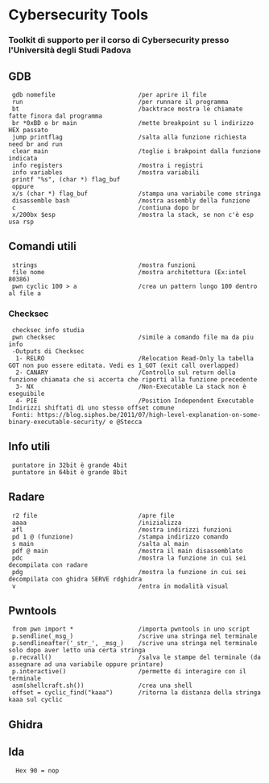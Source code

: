 # Cybersecurity Tools
### Toolkit di supporto per il corso di Cybersecurity presso l'Università degli Studi Padova


## GDB
     gdb nomefile                       /per aprire il file
     run                                /per runnare il programma
     bt                                 /backtrace mostra le chiamate fatte finora dal programma
     br *0xBD o br main                 /mette breakpoint su l indirizzo HEX passato
     jump printflag                     /salta alla funzione richiesta need br and run
     clear main                         /toglie i brakpoint dalla funzione indicata
     info registers                     /mostra i registri
     info variables                     /mostra variabili
     printf "%s", (char *) flag_buf 
     oppure 
     x/s (char *) flag_buf              /stampa una variabile come stringa
     disassemble bash                   /mostra assembly della funzione
     c                                  /contiuna dopo br
     x/200bx $esp                       /mostra la stack, se non c'è esp usa rsp
     
## Comandi utili
     strings                            /mostra funzioni
     file nome                          /mostra architettura (Ex:intel 80386) 
     pwn cyclic 100 > a                 /crea un pattern lungo 100 dentro al file a
     
     
### Checksec
     checksec info studia
     pwn checksec                       /simile a comando file ma da piu info
     -Outputs di Checksec
      1- RELRO                          /Relocation Read-Only la tabella GOT non puo essere editata. Vedi es 1_GOT (exit call overlapped)
      2- CANARY                         /Controllo sul return della funzione chiamata che si accerta che riporti alla funzione precedente
      3- NX                             /Non-Executable La stack non è eseguibile
      4- PIE                            /Position Independent Executable Indirizzi shiftati di uno stesso offset comune
     Fonti: https://blog.siphos.be/2011/07/high-level-explanation-on-some-binary-executable-security/ e @Stecca
     
## Info utili

     puntatore in 32bit è grande 4bit
     puntatore in 64bit è grande 8bit

 
## Radare
     r2 file                            /apre file
     aaaa                               /inizializza
     afl                                /mostra indirizzi funzioni
     pd 1 @ (funzione)                  /stampa indirizzo comando
     s main                             /salta al main
     pdf @ main                         /mostra il main disassemblato
     pdc                                /mostra la funzione in cui sei decompilata con radare
     pdg                                /mostra la funzione in cui sei decompilata con ghidra SERVE rdghidra
     v                                  /entra in modalità visual

## Pwntools
     from pwn import *                  /importa pwntools in uno script
     p.sendline(_msg_)                  /scrive una stringa nel terminale
     p.sendlineafter('_str_', _msg_)    /scrive una stringa nel terminale solo dopo aver letto una certa stringa
     p.recvall()                        /salva le stampe del terminale (da assegnare ad una variabile oppure printare)
     p.interactive()                    /permette di interagire con il terminale
     asm(shellcraft.sh())               /crea una shell 
     offset = cyclic_find("kaaa")       /ritorna la distanza della stringa kaaa sul cyclic

 
## Ghidra
 
## Ida

      Hex 90 = nop
